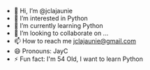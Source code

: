 - 👋 Hi, I’m @jclajaunie
- 👀 I’m interested in Python
- 🌱 I’m currently learning Python
- 💞️ I’m looking to collaborate on ...
- 📫 How to reach me jclajaunie@gmail.com
- 😄 Pronouns: JayC
- ⚡ Fun fact: I'm 54 Old, I want to learn Python

<!---
jclajaunie/jclajaunie is a ✨ special ✨ repository because its `README.md` (this file) appears on your GitHub profile.
You can click the Preview link to take a look at your changes.
--->
